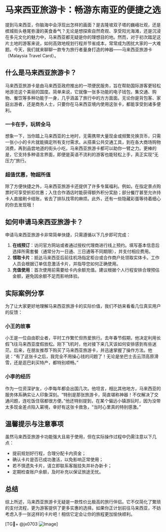 # 马来西亚旅游卡：畅游东南亚的便捷之选

提到马来西亚，你脑海中会浮现出怎样的画面？是吉隆坡双子塔的巍峨壮观，还是槟城街头巷尾弥漫的美食香气？无论是想探索自然奇观、享受阳光海滩，还是沉浸在多元文化的魅力中，马来西亚都无疑是你的理想目的地。然而，对于初次踏足这片土地的游客来说，如何高效地规划行程并节省成本，常常成为困扰大家的一大难题。今天，我们就来聊聊一款专为旅行者量身打造的神器——马来西亚旅游卡（Malaysia Travel Card）。

## 什么是马来西亚旅游卡？

马来西亚旅游卡是由马来西亚政府推出的一项便民服务，旨在帮助国际游客更轻松地游览这个美丽的国度。简单来说，它就像一张多功能的电子钱包，集交通、购物、餐饮等多种功能于一身，几乎涵盖了旅行中的方方面面。无论你是背包客、家庭出游者，还是商务人士，只要你在马来西亚境内使用这张卡，都能享受到诸多便利。

### 一卡在手，玩转全马

想象一下，当你踏上马来西亚的土地时，无需携带大量现金或频繁兑换货币，只需一张小小的卡片就能搞定所有支付需求。从搭乘公共交通工具，到在各大商场购物消费，再到品尝地道的街头小吃，马来西亚旅游卡都可以助你一臂之力。更棒的是，它支持多种语言界面，即便是英语不流利的游客也能轻松上手，真正实现“无压力”旅行。

### 超值优惠，物超所值

除了方便快捷之外，马来西亚旅游卡还提供了许多专属福利。例如，在指定景点购票时可享受折扣优惠；入住合作酒店时能获得额外积分奖励；部分餐厅甚至允许持卡人直接刷卡结账，省去了排队找零的麻烦。此外，还有一些隐藏彩蛋等待着细心的你去发现哦！

## 如何申请马来西亚旅游卡？

申请马来西亚旅游卡非常简单快捷，只需遵循以下几步即可完成：

1. **在线预订**：访问官方网站或者通过授权代理商进行线上预约。填写基本信息后选择所需套餐（通常分为一日通、三日通等不同期限），并支付相应费用。
2. **领取卡片**：抵达马来西亚后前往机场指定柜台或合作商户处领取实体卡。工作人员会根据订单信息激活卡片，并指导您如何正确使用。
3. **充值使用**：首次使用前需要给卡内余额充值。建议根据个人行程安排合理预估金额，避免因余额不足而影响体验。

## 实际案例分享

为了让大家更好地理解马来西亚旅游卡的实际价值，我们不妨来看看几位真实用户的反馈：

### 小王的故事
小王是一位自由职业者，平时工作繁忙但热爱旅行。去年春节假期，他决定利用长假飞往马来西亚度假放松。刚下飞机时，他对接下来几天该如何安排感到有些迷茫。后来，在朋友推荐下购买了马来西亚旅游卡，并迅速掌握了操作方法。他说：“有了这张卡之后，我完全不用操心钱的问题了！无论是坐巴士去云顶高原滑雪，还是逛巴刹买特产，都特别顺畅。”

### 小李的经历
作为一位资深驴友，小李每年都会出国几次。他坦言，相比其他地方，马来西亚的服务体系确实让人印象深刻。“特别是那张旅游卡，简直堪称神器！不仅解决了交通问题，连吃饭住宿都很方便。”他还特别提到，在某个偏远小镇游玩时，因为没带太多现金差点陷入窘境，幸好有这张卡救急，“当时心里真的特别感激。”

## 温馨提示与注意事项

虽然马来西亚旅游卡功能强大且易于使用，但在实际操作过程中仍需注意以下几点：

- 提前规划好行程，合理分配卡内资金；
- 确认卡片是否已成功激活，以免影响正常使用；
- 若不慎遗失卡片，请立即联系客服挂失并补办新卡；
- 定期检查账户余额，及时补充以保证旅途无忧。

## 总结

综上所述，马来西亚旅游卡无疑是一款性价比极高的旅行伴侣。它不仅简化了繁琐的支付流程，更为游客提供了更多实惠的选择。如果你正计划前往马来西亚，不妨考虑入手一张这样的卡片吧！相信它定会让你的旅程更加愉快顺利。

[TG💪+ @jx0703 ![Image](https://github.com/user-attachments/assets/dbca1d08-cadb-493c-b0ec-ad6f7a83f270)]